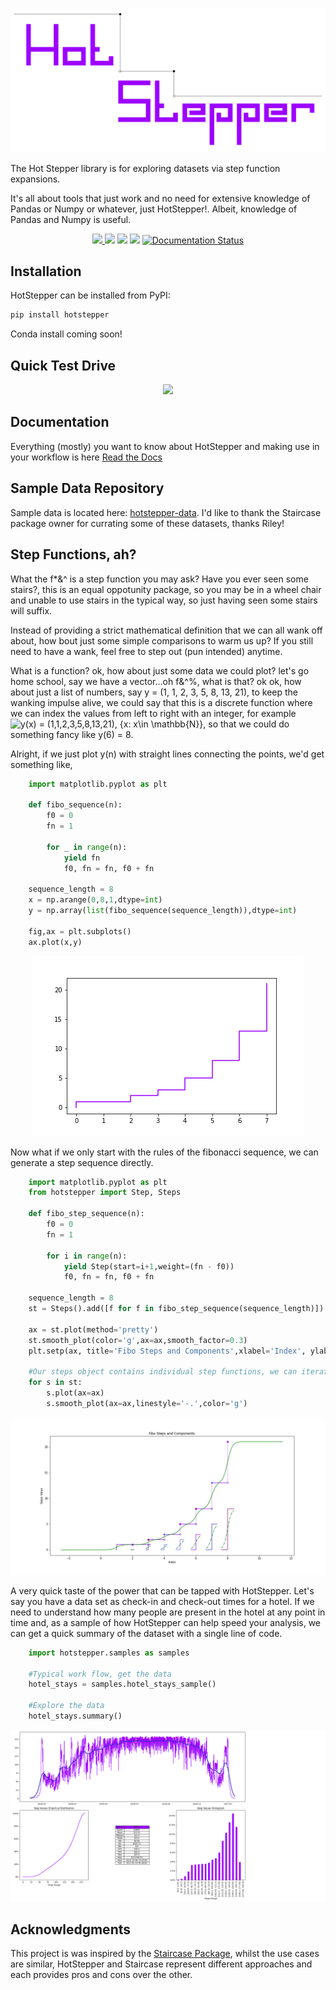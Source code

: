 <p align="left"><img src="https://raw.githubusercontent.com/tanglespace/hotstepper/master/docs/images/HotstepperLogo.png" title="Hot Stepper" alt="Hot Stepper"></p>

The Hot Stepper library is for exploring datasets via step function expansions.

It's all about tools that just work and no need for extensive knowledge of Pandas or Numpy or whatever, just HotStepper!. Albeit, knowledge of Pandas and Numpy is useful.


<p align="center">
	<a href="https://pepy.tech/project/hotstepper/" alt="PyPI downloads">
	<img src="https://pepy.tech/badge/hotstepper" />
	</a>
    <a href="https://www.python.org/" alt="Python version">
        <img src="https://img.shields.io/pypi/pyversions/hotstepper" /></a>
    <a href="https://pypi.org/project/hotstepper/" alt="PyPI version">
        <img src="https://img.shields.io/pypi/v/hotstepper" /></a>
    <a href="https://hotstepper.mit-license.org/" alt="License">
        <img src="http://img.shields.io/:license-mit-blue.svg?style=flat-square"></a>
    <a href='https://hotstepper.readthedocs.io/?badge=latest'>
        <img src='https://readthedocs.org/projects/hotstepper/badge/?version=latest' alt='Documentation Status' />
    </a>
</p>

## Installation

HotStepper can be installed from PyPI:

```bash
pip install hotstepper
```

Conda install coming soon!


## Quick Test Drive

<p align="center">
	<a href="https://mybinder.org/v2/gh/TangleSpace/hotstepper/master?filepath=docs%2Fexamples" alt="Binder">
        <img src="https://mybinder.org/badge_logo.svg" /></a>
</p>


## Documentation
Everything (mostly) you want to know about HotStepper and making use in your workflow is here [Read the Docs](https://hotstepper.readthedocs.io/)

## Sample Data Repository
Sample data is located here: <a href="https://github.com/TangleSpace/hotstepper-data">hotstepper-data</a>.
I'd like to thank the Staircase package owner for currating some of these datasets, thanks Riley!

## Step Functions, ah?
What the f*&^ is a step function you may ask? Have you ever seen some stairs?, this is an equal oppotunity package, so you may be in a wheel chair and unable to use stairs in the typical way, so just having seen some stairs will suffix.

Instead of providing a strict mathematical definition that we can all wank off about, how bout just some simple comparisons to warm us up? If you still need to have a wank, feel free to step out (pun intended) anytime.

What is a function? ok, how about just some data we could plot? let's go home school, say we have a vector...oh f&^%, what is that? ok ok, how about just a list of numbers, say y = (1, 1, 2, 3, 5, 8, 13, 21), to keep the wanking impulse alive, we could say that this is a discrete function where we can index the values from left to right with an integer, for example <img src=
"https://render.githubusercontent.com/render/math?math=%5Ctextstyle+y%28x%29+%3D+%281%2C1%2C2%2C3%2C5%2C8%2C13%2C21%29%2C+%7Bx%3A+x%5Cin+%5Cmathbb%7BN%7D%7D%0A" alt="y(x) = (1,1,2,3,5,8,13,21), {x: x\in \mathbb{N}}">, so that we could do something fancy like y(6) = 8.

Alright, if we just plot y(n) with straight lines connecting the points, we'd get something like,

```python
    import matplotlib.pyplot as plt
    
    def fibo_sequence(n):
        f0 = 0
        fn = 1

        for _ in range(n):
            yield fn
            f0, fn = fn, f0 + fn

    sequence_length = 8
    x = np.arange(0,8,1,dtype=int)
    y = np.array(list(fibo_sequence(sequence_length)),dtype=int)

    fig,ax = plt.subplots()
    ax.plot(x,y)
```
<p align="center"><img src="https://raw.githubusercontent.com/tanglespace/hotstepper/master/docs/images/fibo_steps.png" title="Fibonacci Step Plot" alt="Fibonacci Step Plot"></p>

Now what if we only start with the rules of the fibonacci sequence, we can generate a step sequence directly.

```python
    import matplotlib.pyplot as plt
    from hotstepper import Step, Steps

    def fibo_step_sequence(n):
        f0 = 0
        fn = 1

        for i in range(n):
            yield Step(start=i+1,weight=(fn - f0))
            f0, fn = fn, f0 + fn

    sequence_length = 8
    st = Steps().add([f for f in fibo_step_sequence(sequence_length)])

    ax = st.plot(method='pretty')
    st.smooth_plot(color='g',ax=ax,smooth_factor=0.3)
    plt.setp(ax, title='Fibo Steps and Components',xlabel='Index', ylabel='Steps Value')

    #Our steps object contains individual step functions, we can iterate over these directly, nice!
    for s in st:
        s.plot(ax=ax)
        s.smooth_plot(ax=ax,linestyle='-.',color='g')
```

<p align="center"><img src="https://raw.githubusercontent.com/tanglespace/hotstepper/master/docs/images/fibo_steps_sequence.png" title="Fibonacci Step Plot" alt="Fibonacci Step Plot"></p>

A very quick taste of the power that can be tapped with HotStepper. Let's say you have a data set as check-in and check-out times for a hotel. If we need to understand how many people are present in the hotel at any point in time and, as a sample of how HotStepper can help speed your analysis, we can get a quick summary of the dataset with a single line of code.

```python
    import hotstepper.samples as samples

    #Typical work flow, get the data
    hotel_stays = samples.hotel_stays_sample()

    #Explore the data
    hotel_stays.summary()

```

<p align="center"><img src="https://raw.githubusercontent.com/tanglespace/hotstepper/master/docs/images/hotel_summary.png" title="Fibonacci Step Plot" alt="Fibonacci Step Plot"></p>


## Acknowledgments
This project is was inspired by the [Staircase Package](https://github.com/venaturum/staircase), whilst the use cases are similar, HotStepper and Staircase represent different approaches and each provides pros and cons over the other.
